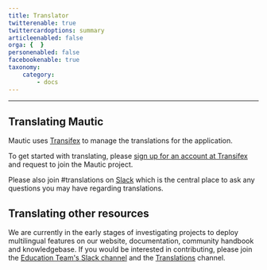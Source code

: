 ```yaml
---
title: Translator
twitterenable: true
twittercardoptions: summary
articleenabled: false
orga: {  }
personenabled: false
facebookenable: true
taxonomy:
    category:
        - docs
---
```


---
## Translating Mautic
Mautic uses [Transifex][transifex] to manage the translations for the application.

To get started with translating, please [sign up for an account at Transifex][transifex-signup] and request to join the Mautic project.

Please also join #translations on [Slack][slack] which is the central place to ask any questions you may have regarding translations.

## Translating other resources
We are currently in the early stages of investigating projects to deploy multilingual features on our website, documentation, community handbook and knowledgebase.  If you would be interested in contributing, please join the [Education Team's Slack channel][education-team-slack] and the [Translations][translators-slack] channel.

[transifex]: <https://www.transifex.com>
[transifex-signup]: <https://www.transifex.com/signup/?join_project=mautic>
[education-team-slack]: <https://mautic.slack.com/archives/CQGQ0D4KU>
[translators-slack]: <https://mautic.slack.com/archives/C02HV79J2>
[slack]: <https://mautic.org/slack>